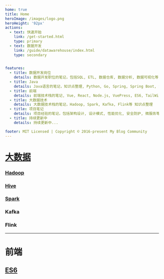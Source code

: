 ```yaml
---
home: true
title: Home
heroImage: /images/logo.png
heroHeight: '92px'
actions:
  - text: 快速开始
    link: /get-started.html
    type: primary
  - text: 数据开发
    link: /guide/datawarehouse/index.html
    type: secondary
    

features:
  - title: 数据开发岗位 
    details: 数据开发职位的笔记，包括SQL, ETL, 数据仓库, 数据分析, 数据可视化等 知识点整理
  - title: Java
    details: Java语言的笔记，知识点整理, Python, Go, Spring, Spring Boot, Spring Cloud, Spring Data JPA, Spring Security, Spring Cloud Alibaba等 知识点整理
  - title: 前端
    details: 前端技术栈的笔记, Vue, React, Node.js, VuePress, ES6, TailWind CSS,TypeScript等 知识点整理
  - title: 大数据技术
    details: 大数据技术栈的笔记，Hadoop, Spark, Kafka, Flink等 知识点整理
  - title: 项目笔记
    details: 项目经验的笔记，包括架构设计, 设计模式, 性能优化, 安全防护, 微服务等 知识点整理
  - title: 持续更新中
    details: 持续更新中...

footer: MIT Licensed | Copyright © 2016-present My Blog Community
---
```

# [大数据](./guide/etl/bigdata-readme.md)
### [Hadoop](./guide/etl/hadoop/readme.md)
### [Hive](./guide/etl/hive/readme.md)
### [Spark](./guide/etl/spark/readme.md)
### Kafka
### Flink

---
# 前端
## [ES6](./guide/es6/readme.md)
